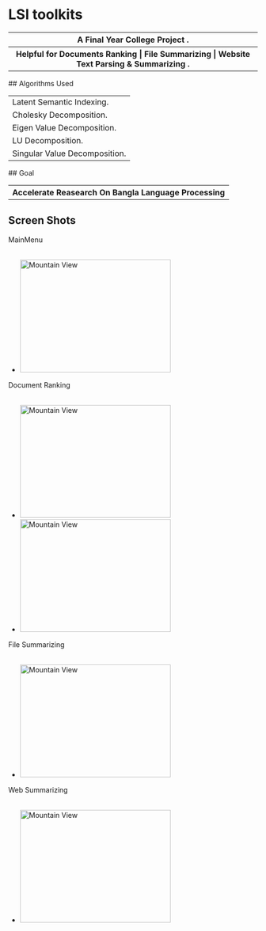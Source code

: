 # LSI toolkits
<table><tr><th>A Final Year College Project . <tr><th> Helpful for Documents Ranking | File Summarizing | Website Text Parsing &amp; Summarizing .</tr></table>
## Algorithms Used
<table>
  <tr>
    <td>Latent Semantic Indexing.</td>
  </tr>
  <tr>
    <td>Cholesky Decomposition.</td>
  </tr>
   <tr>
    <td>Eigen Value Decomposition.</td>
  </tr>
  <tr>
    <td>LU Decomposition.</td>
  </tr>
  <tr>
    <td>Singular Value Decomposition.</td>
  </tr>
  
</table>
## Goal
<table><tr> <th>Accelerate Reasearch On Bangla Language Processing </th> </tr></table>

## Screen Shots
<table><tr>MainMenu</tr></table>
<ul><li><img src="https://cloud.githubusercontent.com/assets/23715683/20641474/abff2d9a-b422-11e6-8e7d-0e8763ee970a.jpg" alt="Mountain View" style="width:304px;height:228px;">
</ul>
<table><tr>Document Ranking</tr></table>
<ul><li><img src="https://cloud.githubusercontent.com/assets/23715683/20641462/7749ca6a-b422-11e6-941e-f86946f876ec.JPG" alt="Mountain View" style="width:304px;height:228px;">
<li><img src="https://cloud.githubusercontent.com/assets/23715683/20641461/77429f88-b422-11e6-807b-23590df59fd1.JPG" alt="Mountain View" style="width:304px;height:228px;">
</ul>
<table><tr>File Summarizing</tr></table>
<ul><li><img src="https://cloud.githubusercontent.com/assets/23715683/20641516/d0be1f82-b423-11e6-9d5d-94cedca4e31c.JPG" alt="Mountain View" style="width:304px;height:228px;">
</ul>
<table><tr>Web Summarizing</tr></table>
<ul><li><img src="https://cloud.githubusercontent.com/assets/23715683/20641476/ae9810ee-b422-11e6-8597-f9b977110fba.jpg" alt="Mountain View" style="width:304px;height:228px;">
</ul>
